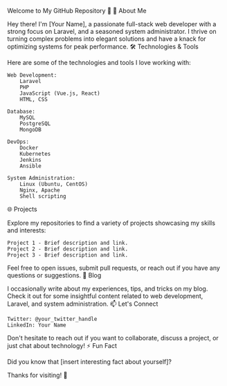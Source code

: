 Welcome to My GitHub Repository 👋
🚀 About Me

Hey there! I'm [Your Name], a passionate full-stack web developer with a strong focus on Laravel, and a seasoned system administrator. I thrive on turning complex problems into elegant solutions and have a knack for optimizing systems for peak performance.
🛠️ Technologies & Tools

Here are some of the technologies and tools I love working with:

    Web Development:
        Laravel
        PHP
        JavaScript (Vue.js, React)
        HTML, CSS

    Database:
        MySQL
        PostgreSQL
        MongoDB

    DevOps:
        Docker
        Kubernetes
        Jenkins
        Ansible

    System Administration:
        Linux (Ubuntu, CentOS)
        Nginx, Apache
        Shell scripting

🌐 Projects

Explore my repositories to find a variety of projects showcasing my skills and interests:

    Project 1 - Brief description and link.
    Project 2 - Brief description and link.
    Project 3 - Brief description and link.

Feel free to open issues, submit pull requests, or reach out if you have any questions or suggestions.
📝 Blog

I occasionally write about my experiences, tips, and tricks on my blog. Check it out for some insightful content related to web development, Laravel, and system administration.
📫 Let's Connect

    Twitter: @your_twitter_handle
    LinkedIn: Your Name

Don't hesitate to reach out if you want to collaborate, discuss a project, or just chat about technology!
⚡ Fun Fact

Did you know that [insert interesting fact about yourself]?

Thanks for visiting! 🚀
